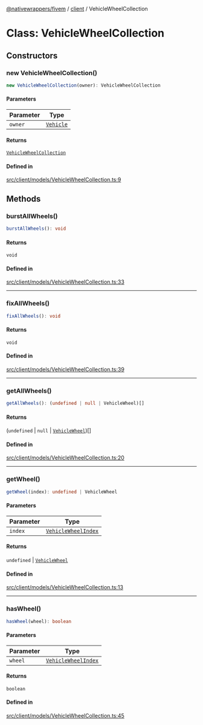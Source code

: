 [@nativewrappers/fivem](../../README.md) / [client](../README.md) / VehicleWheelCollection

# Class: VehicleWheelCollection

## Constructors

### new VehicleWheelCollection()

```ts
new VehicleWheelCollection(owner): VehicleWheelCollection
```

#### Parameters

| Parameter | Type |
| ------ | ------ |
| `owner` | [`Vehicle`](Vehicle.md) |

#### Returns

[`VehicleWheelCollection`](VehicleWheelCollection.md)

#### Defined in

[src/client/models/VehicleWheelCollection.ts:9](https://github.com/nativewrappers/fivem/blob/09478da418b400a28e2cc17ab86f47c957997aed/src/client/models/VehicleWheelCollection.ts#L9)

## Methods

### burstAllWheels()

```ts
burstAllWheels(): void
```

#### Returns

`void`

#### Defined in

[src/client/models/VehicleWheelCollection.ts:33](https://github.com/nativewrappers/fivem/blob/09478da418b400a28e2cc17ab86f47c957997aed/src/client/models/VehicleWheelCollection.ts#L33)

***

### fixAllWheels()

```ts
fixAllWheels(): void
```

#### Returns

`void`

#### Defined in

[src/client/models/VehicleWheelCollection.ts:39](https://github.com/nativewrappers/fivem/blob/09478da418b400a28e2cc17ab86f47c957997aed/src/client/models/VehicleWheelCollection.ts#L39)

***

### getAllWheels()

```ts
getAllWheels(): (undefined | null | VehicleWheel)[]
```

#### Returns

(`undefined` \| `null` \| [`VehicleWheel`](VehicleWheel.md))[]

#### Defined in

[src/client/models/VehicleWheelCollection.ts:20](https://github.com/nativewrappers/fivem/blob/09478da418b400a28e2cc17ab86f47c957997aed/src/client/models/VehicleWheelCollection.ts#L20)

***

### getWheel()

```ts
getWheel(index): undefined | VehicleWheel
```

#### Parameters

| Parameter | Type |
| ------ | ------ |
| `index` | [`VehicleWheelIndex`](../enumerations/VehicleWheelIndex.md) |

#### Returns

`undefined` \| [`VehicleWheel`](VehicleWheel.md)

#### Defined in

[src/client/models/VehicleWheelCollection.ts:13](https://github.com/nativewrappers/fivem/blob/09478da418b400a28e2cc17ab86f47c957997aed/src/client/models/VehicleWheelCollection.ts#L13)

***

### hasWheel()

```ts
hasWheel(wheel): boolean
```

#### Parameters

| Parameter | Type |
| ------ | ------ |
| `wheel` | [`VehicleWheelIndex`](../enumerations/VehicleWheelIndex.md) |

#### Returns

`boolean`

#### Defined in

[src/client/models/VehicleWheelCollection.ts:45](https://github.com/nativewrappers/fivem/blob/09478da418b400a28e2cc17ab86f47c957997aed/src/client/models/VehicleWheelCollection.ts#L45)
